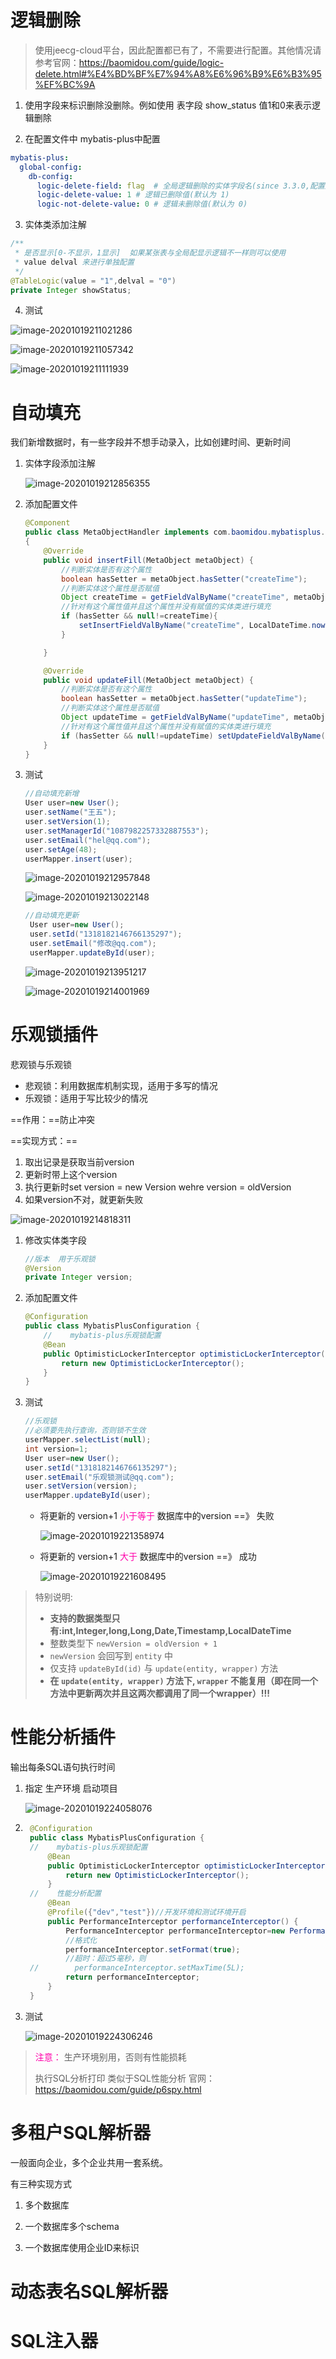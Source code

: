 

# 逻辑删除

> 使用jeecg-cloud平台，因此配置都已有了，不需要进行配置。其他情况请参考官网：https://baomidou.com/guide/logic-delete.html#%E4%BD%BF%E7%94%A8%E6%96%B9%E6%B3%95%EF%BC%9A

1. 使用字段来标识删除没删除。例如使用 表字段 show_status 值1和0来表示逻辑删除

2. 在配置文件中 mybatis-plus中配置

  ```yaml
  mybatis-plus:
    global-config:
      db-config:
        logic-delete-field: flag  # 全局逻辑删除的实体字段名(since 3.3.0,配置后可以忽略不配置步骤2)
        logic-delete-value: 1 # 逻辑已删除值(默认为 1)
        logic-not-delete-value: 0 # 逻辑未删除值(默认为 0)
  ```

3. 实体类添加注解

  ```java
  /**
   * 是否显示[0-不显示，1显示]  如果某张表与全局配显示逻辑不一样则可以使用
   * value delval 来进行单独配置
   */
  @TableLogic(value = "1",delval = "0")
  private Integer showStatus;
  ```

  

4. 测试

  ![image-20201019211021286](第三章-高级功能.assets/image-20201019211021286.png)

  ![image-20201019211057342](第三章-高级功能.assets/image-20201019211057342.png)

  ![image-20201019211111939](第三章-高级功能.assets/image-20201019211111939.png)



# 自动填充

我们新增数据时，有一些字段并不想手动录入，比如创建时间、更新时间

1. 实体字段添加注解

	![image-20201019212856355](第三章-高级功能.assets/image-20201019212856355.png)

2. 添加配置文件

	```java
	@Component
	public class MetaObjectHandler implements com.baomidou.mybatisplus.core.handlers.MetaObjectHandler
	{
	    @Override
	    public void insertFill(MetaObject metaObject) {
	        //判断实体是否有这个属性
	        boolean hasSetter = metaObject.hasSetter("createTime");
	        //判断实体这个属性是否赋值
	        Object createTime = getFieldValByName("createTime", metaObject);
	        //针对有这个属性值并且这个属性并没有赋值的实体类进行填充
	        if (hasSetter && null!=createTime){
	            setInsertFieldValByName("createTime", LocalDateTime.now(),metaObject);
	        }
	
	    }
	
	    @Override
	    public void updateFill(MetaObject metaObject) {
	        //判断实体是否有这个属性
	        boolean hasSetter = metaObject.hasSetter("updateTime");
	        //判断实体这个属性是否赋值
	        Object updateTime = getFieldValByName("updateTime", metaObject);
	        //针对有这个属性值并且这个属性并没有赋值的实体类进行填充
	        if (hasSetter && null!=updateTime) setUpdateFieldValByName("updateTime", LocalDateTime.now(), metaObject);
	    }
	}
	```

3. 测试

	```java
	//自动填充新增
	User user=new User();
	user.setName("王五");
	user.setVersion(1);
	user.setManagerId("1087982257332887553");
	user.setEmail("hel@qq.com");
	user.setAge(48);
	userMapper.insert(user);
	```

	![image-20201019212957848](第三章-高级功能.assets/image-20201019212957848.png)

	![image-20201019213022148](第三章-高级功能.assets/image-20201019213022148.png)

	```java
	//自动填充更新
	 User user=new User();
	 user.setId("1318182146766135297");
	 user.setEmail("修改@qq.com");
	 userMapper.updateById(user);
	```

	![image-20201019213951217](第三章-高级功能.assets/image-20201019213951217.png)

	![image-20201019214001969](第三章-高级功能.assets/image-20201019214001969.png)

# 乐观锁插件

悲观锁与乐观锁

* 悲观锁：利用数据库机制实现，适用于多写的情况
* 乐观锁：适用于写比较少的情况

==作用：==防止冲突

==实现方式：==

1. 取出记录是获取当前version   
2. 更新时带上这个version    
3. 执行更新时set version = new Version wehre version = oldVersion  
4. 如果version不对，就更新失败

![image-20201019214818311](第三章-高级功能.assets/image-20201019214818311.png)



1. 修改实体类字段

	```java
	//版本  用于乐观锁
	@Version
	private Integer version;
	```

2. 添加配置文件

	```java
	@Configuration
	public class MybatisPlusConfiguration {
	    //    mybatis-plus乐观锁配置
	    @Bean
	    public OptimisticLockerInterceptor optimisticLockerInterceptor() {
	        return new OptimisticLockerInterceptor();
	    }
	}
	```

3. 测试

	```java
	//乐观锁
	//必须要先执行查询，否则锁不生效
	userMapper.selectList(null);
	int version=1;
	User user=new User();
	user.setId("1318182146766135297");
	user.setEmail("乐观锁测试@qq.com");
	user.setVersion(version);
	userMapper.updateById(user);
	```

	* 将更新的 version+1  <font color=ff00aa>小于等于</font> 数据库中的version  ==》 失败

		![image-20201019221358974](第三章-高级功能.assets/image-20201019221358974.png)

	* 将更新的 version+1  <font color=ff00aa>大于</font> 数据库中的version  ==》 成功

		![image-20201019221608495](第三章-高级功能.assets/image-20201019221608495.png)

> 特别说明:
>
> - **支持的数据类型只有:int,Integer,long,Long,Date,Timestamp,LocalDateTime**
> - 整数类型下 `newVersion = oldVersion + 1`
> - `newVersion` 会回写到 `entity` 中
> - 仅支持 `updateById(id)` 与 `update(entity, wrapper)` 方法
> - **在 `update(entity, wrapper)` 方法下, `wrapper` 不能复用（即在同一个方法中更新两次并且这两次都调用了同一个wrapper）!!!**



# 性能分析插件

输出每条SQL语句执行时间



1. 指定 生产环境 启动项目

	![image-20201019224058076](第三章-高级功能.assets/image-20201019224058076.png)

2. ```java
	@Configuration
	public class MybatisPlusConfiguration {
	//    mybatis-plus乐观锁配置
	    @Bean
	    public OptimisticLockerInterceptor optimisticLockerInterceptor() {
	        return new OptimisticLockerInterceptor();
	    }
	//    性能分析配置
	    @Bean
	    @Profile({"dev","test"})//开发环境和测试环境开启
	    public PerformanceInterceptor performanceInterceptor() {
	        PerformanceInterceptor performanceInterceptor=new PerformanceInterceptor();
	        //格式化
	        performanceInterceptor.setFormat(true);
	        //超时：超过5毫秒，则
	//        performanceInterceptor.setMaxTime(5L);
	        return performanceInterceptor;
	    }
	}
	```

3. 测试

	![image-20201019224306246](第三章-高级功能.assets/image-20201019224306246.png)

> <font color=ff00aa>注意：</font> 生产环境别用，否则有性能损耗
>
> 执行SQL分析打印  类似于SQL性能分析  官网：https://baomidou.com/guide/p6spy.html



# 多租户SQL解析器

一般面向企业，多个企业共用一套系统。

有三种实现方式

1. 多个数据库

2. 一个数据库多个schema
3. 一个数据库使用企业ID来标识







# 动态表名SQL解析器









# SQL注入器









